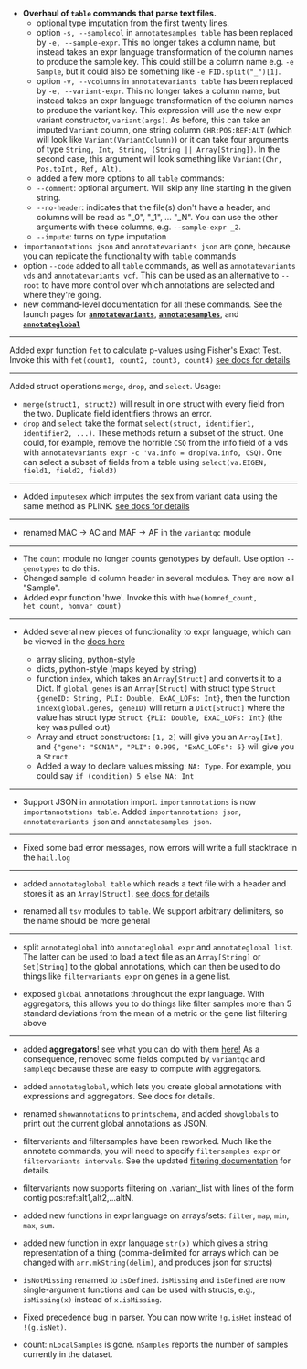  - **Overhaul of `table` commands that parse text files.**
    - optional type imputation from the first twenty lines.
    - option `-s, --samplecol` in `annotatesamples table` has been replaced by `-e, --sample-expr`.  This no longer takes a column name, but instead takes an expr language transformation of the column names to produce the sample key.  This could still be a column name e.g. `-e Sample`, but it could also be something like `-e FID.split("_")[1]`. 
    - option `-v, --vcolumns` in `annotatevariants table` has been replaced by `-e, --variant-expr`.  This no longer takes a column name, but instead takes an expr language transformation of the column names to produce the variant key.  This expression will use the new expr variant constructor, `variant(args)`.  As before, this can take an imputed `Variant` column, one string column `CHR:POS:REF:ALT` (which will look like `Variant(VariantColumn)`) or it can take four arguments of type `String, Int, String, (String || Array[String])`.  In the second case, this argument will look something like `Variant(Chr, Pos.toInt, Ref, Alt)`. 
    - added a few more options to all `table` commands:
    - `--comment`: optional argument.  Will skip any line starting in the given string.
    - `--no-header`: indicates that the file(s) don't have a header, and columns will be read as "_0", "_1", ... "_N".  You can use the other arguments with these columns, e.g. `--sample-expr _2`.
    - `--impute`: turns on type imputation
  - `importannotations json` and `annotatevariants json` are gone, because you can replicate the functionality with `table` commands
  - option `--code` added to all `table` commands, as well as `annotatevariants vds` and `annotatevariants vcf`.  This can be used as an alternative to `--root` to have more control over which annotations are selected and where they're going. 
  - new command-level documentation for all these commands.  See the launch pages for [**`annotatevariants`**](docs/commands/AnnotateVariants.md),  [**`annotatesamples`**](docs/commands/AnnotateSamples.md), and  [**`annotateglobal`**](docs/commands/AnnotateGlobal.md)

____
 
Added expr function `fet` to calculate p-values using Fisher's Exact Test.  Invoke this with `fet(count1, count2, count3, count4)` [see docs for details](docs/HailExpressionLanguage.md)

____

Added struct operations `merge`, `drop`, and `select`.
Usage:

  - `merge(struct1, struct2)` will result in one struct with every field from the two.  Duplicate field identifiers throws an error.
  - `drop` and `select` take the format `select(struct, identifier1, identifier2, ...)`.  These methods return a subset of the struct.  One could, for example, remove the horrible `CSQ` from the info field of a vds with `annotatevariants expr -c 'va.info = drop(va.info, CSQ)`.  One can select a subset of fields from a table using `select(va.EIGEN, field1, field2, field3)`
  
____

 - Added `imputesex` which imputes the sex from variant data using the same method as PLINK. [see docs for details](docs/ImputeSex.md)
 
____

 - renamed MAC -> AC and MAF -> AF in the `variantqc` module

____

 - The `count` module no longer counts genotypes by default.  Use option `--genotypes` to do this.
 - Changed sample id column header in several modules.  They are now all "Sample".
 - Added expr function 'hwe'.  Invoke this with `hwe(homref_count, het_count, homvar_count)` 

____

 - Added several new pieces of functionality to expr language, which can be viewed in the [docs here](docs/HailExpressionLanguage.md)
  
    - array slicing, python-style
    - dicts, python-style (maps keyed by string)
    - function `index`, which takes an `Array[Struct]` and converts it to a Dict.  If `global.genes` is an `Array[Struct]` with struct type `Struct {geneID: String, PLI: Double, ExAC_LOFs: Int}`, then the function `index(global.genes, geneID)` will return a `Dict[Struct]` where the value has struct type `Struct {PLI: Double, ExAC_LOFs: Int}` (the key was pulled out)
    - Array and struct constructors: `[1, 2]` will give you an `Array[Int]`, and `{"gene": "SCN1A", "PLI": 0.999, "ExAC_LOFs": 5}` will give you a `Struct`.
    - Added a way to declare values missing: `NA: Type`. For example, you could say `if (condition) 5 else NA: Int`
 
____
 
 - Support JSON in annotation import.  `importannotations` is now
   `importannotations table`.  Added `importannotations json`,
   `annotatevariants json` and `annotatesamples json`.

____

 - Fixed some bad error messages, now errors will write a full stacktrace in the `hail.log`

____

 - added `annotateglobal table` which reads a text file with a header and stores it as an `Array[Struct]`.  [see docs for details](docs/ImportAnnotations.md#GlobalTable)

 - renamed all `tsv` modules to `table`.  We support arbitrary delimiters, so the name should be more general

____

 - split `annotateglobal` into `annotateglobal expr` and `annotateglobal list`.  The latter can be used to load a text file as an `Array[String]` or `Set[String]` to the global annotations, which can then be used to do things like `filtervariants expr` on genes in a gene list.
 
 - exposed `global` annotations throughout the expr language.  With aggregators, this allows you to do things like filter samples more than 5 standard deviations from the mean of a metric or the gene list filtering above
 
 ____

 - added **aggregators**!  see what you can do with them [here!](docs/HailExpressionLanguage.md)  As a consequence, removed some fields computed by `variantqc` and `sampleqc` because these are easy to compute with aggregators.

 - added `annotateglobal`, which lets you create global annotations with expressions and aggregators.  See docs for details.
 
 - renamed `showannotations` to `printschema`, and added `showglobals` to print out the current global annotations as JSON.

 - filtervariants and filtersamples have been reworked. Much like the annotate commands, you will need to specify `filtersamples expr` or `filtervariants intervals`. See the updated [filtering documentation](https://github.com/broadinstitute/hail/blob/master/docs/Filtering.md) for details.

 - filtervariants now supports filtering on .variant_list with lines
   of the form contig:pos:ref:alt1,alt2,...altN.
   
 - added new functions in expr language on arrays/sets: `filter`, `map`, `min`, `max`, `sum`.
 
 - added new function in expr language `str(x)` which gives a string representation of a thing (comma-delimited for arrays which can be changed with `arr.mkString(delim)`, and produces json for structs)  

 - `isNotMissing` renamed to `isDefined`.  `isMissing` and
   `isDefined` are now single-argument functions and can be used
   with structs, e.g., `isMissing(x)` instead of `x.isMissing`.

 - Fixed precedence bug in parser.  You can now write `!g.isHet`
   instead of `!(g.isNet)`.

 - count: `nLocalSamples` is gone.  `nSamples` reports the number of
   samples currently in the dataset.
